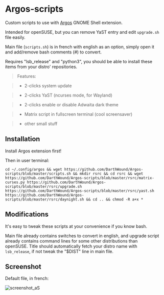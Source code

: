 # Argos-scripts
Custom scripts to use with [Argos](https://extensions.gnome.org/extension/1176/argos/) GNOME Shell extension.

Intended for openSUSE, but you can remove YaST entry and edit `upgrade.sh` file easily.

Main file (`scripts.sh`) is in french with english as an option, simply open it and add/remove bash comments (#) to convert.

Requires "lsb_release" and "python3", you should be able to install these items from your distro' repositories.

> Features:

> * 2-clicks system update

> * 2-clicks YaST (ncurses mode, for Wayland)

> * 2-clicks enable or disable Adwaita dark theme

> * Matrix script in fullscreen terminal (cool screensaver)

> * other small stuff

## Installation
Install Argos extension first!

Then in user terminal:
```
cd ~/.config/argos && wget https://github.com/DarthWound/Argos-scripts/blob/master/scripts.sh && mkdir rsrc && cd rsrc && wget https://github.com/DarthWound/Argos-scripts/blob/master/rsrc/matrix-curses.py https://github.com/DarthWound/Argos-scripts/blob/master/rsrc/upgrade.sh https://github.com/DarthWound/Argos-scripts/blob/master/rsrc/yast.sh https://github.com/DarthWound/Argos-scripts/blob/master/rsrc/daynight.sh && cd .. && chmod -R a+x *
```

## Modifications
It's easy to tweak these scripts at your convenience if you know bash.

Main file already contains switches to convert in english, and upgrade script already contains command lines for some other distributions than openSUSE. Title should automatically fetch your distro name with `lsb_release`, if not tweak the "$DIST" line in main file. 

## Screenshot
Default file, in french:

![screenshot_aS](https://i.imgur.com/AOcNugD.png)
